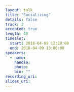 ```yaml
---
layout: talk
title: "Socializing"
details: false
track: 2
accepted: true
length: 40
timeslot:
  start: 2018-04-09 12:20:00
  end: 2018-04-09 13:00:00
speakers: 
  - name: 
    handle: 
    photo: 
    bio: ""
recording_uri: 
slides_uri: 
---
```


